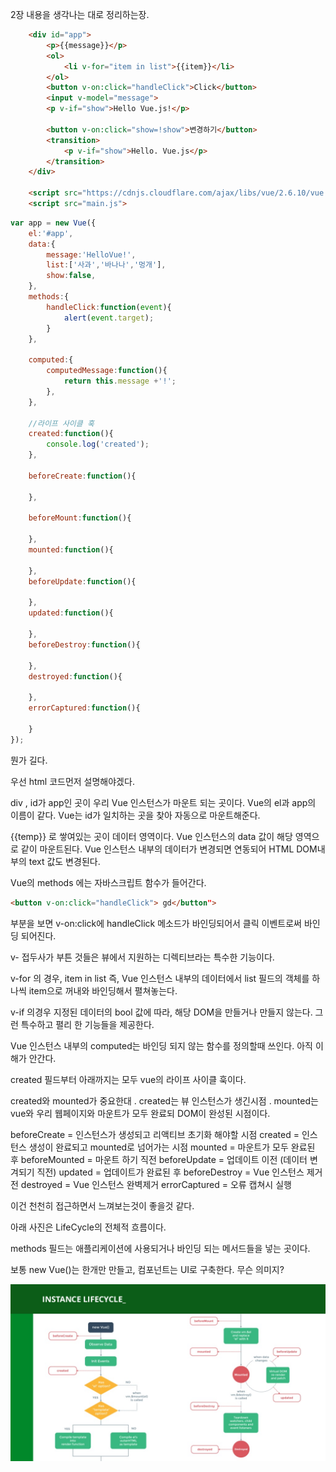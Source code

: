 2장 내용을 생각나는 대로 정리하는장.
```html
    <div id="app">
        <p>{{message}}</p>
        <ol>
            <li v-for="item in list">{{item}}</li>
        </ol>
        <button v-on:click="handleClick">Click</button>
        <input v-model="message">
        <p v-if="show">Hello Vue.js!</p>
        
        <button v-on:click="show=!show">변경하기</button>
        <transition>
            <p v-if="show">Hello. Vue.js</p>
        </transition>
    </div>

    <script src="https://cdnjs.cloudflare.com/ajax/libs/vue/2.6.10/vue.common.dev.js"></script>
    <script src="main.js">
```

```js
var app = new Vue({
    el:'#app',
    data:{
        message:'HelloVue!',
        list:['사과','바나나','멍개'],
        show:false,
    },
    methods:{
        handleClick:function(event){
            alert(event.target);
        }
    },

    computed:{
        computedMessage:function(){
            return this.message +'!';
        },
    },

    //라이프 사이클 훅
    created:function(){
        console.log('created');
    },

    beforeCreate:function(){

    },
    
    beforeMount:function(){

    },
    mounted:function(){

    },
    beforeUpdate:function(){

    },
    updated:function(){
    
    },
    beforeDestroy:function(){

    },
    destroyed:function(){

    },
    errorCaptured:function(){
        
    }
});
```
뭔가 길다.

우선 html 코드먼저 설명해야겠다.

div , id가 app인 곳이 우리 Vue 인스턴스가 마운트 되는 곳이다. Vue의 el과 app의 이름이 같다. Vue는 id가 일치하는 곳을 찾아 자동으로 마운트해준다.

{{temp}} 로 쌓여있는 곳이 데이터 영역이다. Vue 인스턴스의 data 값이 해당 영역으로 같이 마운트된다. Vue 인스턴스 내부의 데이터가 변경되면 연동되어 HTML DOM내부의 text 값도 변경된다.

Vue의 methods 에는 자바스크립트 함수가 들어간다. 
```html
<button v-on:click="handleClick"> gd</button">
``` 

부분을 보면 v-on:click에 handleClick 메소드가 바인딩되어서 클릭 이벤트로써 바인딩 되어진다.

v- 접두사가 부튼 것들은 뷰에서 지원하는 디렉티브라는 특수한 기능이다.

v-for 의 경우, item in list 즉, Vue 인스턴스 내부의 데이터에서 list 필드의 객체를 하나씩 item으로 꺼내와 바인딩해서 펼쳐놓는다.

v-if 의경우 지정된 데이터의 bool 값에 따라, 해당 DOM을 만들거나 만들지 않는다. 그런 특수하고 펼리 한 기능들을 제공한다.

Vue 인스턴스 내부의 computed는 바인딩 되지 않는 함수를 정의할때 쓰인다. 아직 이해가 안간다.

created 필드부터 아래까지는 모두 vue의 라이프 사이클 훅이다.

created와 mounted가 중요한대 . created는 뷰 인스턴스가 생긴시점 . mounted는 vue와 우리 웹페이지와 마운트가 모두 완료되 DOM이 완성된 시점이다.

beforeCreate = 인스턴스가 생성되고 리액티브 초기화 해야할 시점
created = 인스턴스 생성이 완료되고 mounted로 넘어가는 시점
mounted = 마운트가 모두 완료된 후
beforeMounted = 마운트 하기 직전
beforeUpdate = 업데이트 이전 (데이터 변겨되기 직전)
updated = 업데이트가 완료된 후
beforeDestroy = Vue 인스턴스 제거 전
destroyed = Vue 인스턴스 완벽제거
errorCaptured = 오류 캡쳐시 실행

이건 천천히 접근하면서 느껴보는것이 좋을것 같다.

아래 사진은 LifeCycle의 전체적 흐름이다.

methods 필드는 애플리케이션에 사용되거나 바인딩 되는 메서드들을 넣는 곳이다. 

보통 new Vue()는 한개만 만들고, 컴포넌트는 UI로 구축한다. 무슨 의미지?


![vuejsLifeCycle](./images/vuejsLifeCycle.jpg)